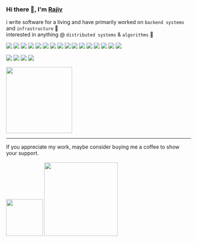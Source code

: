 <h3>
Hi there 👋, I'm
<a href="https://iamrajiv.github.io">Rajiv</a>
</h3>

i write software for a living and have primarily worked on `backend systems` and `infrastructure` 🌻
<br />
interested in anything @ `distributed systems` & `algorithms` 🌻

<!-- Social Profiles -->

<a href="https://www.facebook.com/iamrajivranjansingh"><img src="https://img.shields.io/static/v1?color=0969da&label=%20&labelColor=5c5c5c&logo=facebook&logoColor=ffffff&message=Facebook&style=flat-square" /></a>
<a href="https://github.com/iamrajiv"><img src="https://img.shields.io/static/v1?color=0969da&label=%20&labelColor=5c5c5c&logo=github&logoColor=ffffff&message=GitHub&style=flat-square" /></a>
<a href="https://gitlab.com/iamrajiv"><img src="https://img.shields.io/static/v1?color=0969da&label=%20&labelColor=5c5c5c&logo=gitlab&logoColor=ffffff&message=GitLab&style=flat-square" /></a>
<a href="mailto:rajivperfect007@gmail.com"><img src="https://img.shields.io/static/v1?color=0969da&label=%20&labelColor=5c5c5c&logo=gmail&logoColor=ffffff&message=Gmail&style=flat-square" /></a>
<a href="https://scholar.google.com/citations?user=WfnukvEAAAAJ"><img src="https://img.shields.io/static/v1?color=0969da&label=%20&labelColor=5c5c5c&logo=googlescholar&logoColor=ffffff&message=Google Scholar&style=flat-square" /></a>
<a href="https://iamrajiv.hashnode.dev"><img src="https://img.shields.io/static/v1?color=0969da&label=%20&labelColor=5c5c5c&logo=hashnode&logoColor=ffffff&message=Hashnode&style=flat-square" /></a>
<a href="https://www.instagram.com/iamrajivranjansingh"><img src="https://img.shields.io/static/v1?color=0969da&label=%20&labelColor=5c5c5c&logo=instagram&logoColor=ffffff&message=Instagram&style=flat-square" /></a>
<a href="https://keybase.io/iamrajiv"><img src="https://img.shields.io/static/v1?color=0969da&label=%20&labelColor=5c5c5c&logo=keybase&logoColor=ffffff&message=Keybase&style=flat-square" /></a>
<a href="https://www.linkedin.com/in/iamrajivranjansingh"><img src="https://img.shields.io/static/v1?color=0969da&label=%20&labelColor=5c5c5c&logo=linkedin&logoColor=ffffff&message=LinkedIn&style=flat-square" /></a>
<a href="https://linktr.ee/iamrajiv"><img src="https://img.shields.io/static/v1?color=0969da&label=%20&labelColor=5c5c5c&logo=linktree&logoColor=ffffff&message=Linktree&style=flat-square" /></a>
<a href="https://iamrajivranjansingh.medium.com"><img src="https://img.shields.io/static/v1?color=0969da&label=%20&labelColor=5c5c5c&logo=medium&logoColor=ffffff&message=Medium&style=flat-square" /></a>
<a href="https://orcid.org/0000-0002-1266-4790"><img src="https://img.shields.io/static/v1?color=0969da&label=%20&labelColor=5c5c5c&logo=orcid&logoColor=ffffff&message=ORCID&style=flat-square" /></a>
<a href="https://www.quora.com/profile/Rajiv-Ranjan-Singh-67"><img src="https://img.shields.io/static/v1?color=0969da&label=%20&labelColor=5c5c5c&logo=quora&logoColor=ffffff&message=Quora&style=flat-square" /></a>
<a href="https://stackexchange.com/users/14236807/rajiv-ranjan-singh?tab=accounts"><img src="https://img.shields.io/static/v1?color=0969da&label=%20&labelColor=5c5c5c&logo=stack-exchange&logoColor=ffffff&message=Stack%20Exchange&style=flat-square" /></a>
<a href="https://stackoverflow.com/users/10765954/rajiv-ranjan-singh?tab=profile"><img src="https://img.shields.io/static/v1?color=0969da&label=%20&labelColor=5c5c5c&logo=stack-overflow&logoColor=ffffff&message=Stack%20Overflow&style=flat-square" /></a>
<a href="https://twitter.com/therajiv"><img src="https://img.shields.io/static/v1?color=0969da&label=%20&labelColor=5c5c5c&logo=twitter&logoColor=ffffff&message=Twitter&style=flat-square" /></a>

<!-- Coding Profiles -->

<a href="https://www.codechef.com/users/iamrajiv"><img src="https://img.shields.io/static/v1?color=0969da&label=%20&labelColor=5c5c5c&logo=codechef&logoColor=ffffff&message=CodeChef&style=flat-square" /></a>
<a href="https://codeforces.com/profile/iamrajiv"><img src="https://img.shields.io/static/v1?color=0969da&label=%20&labelColor=5c5c5c&logo=codeforces&logoColor=ffffff&message=Codeforces&style=flat-square" /></a>
<a href="https://www.hackerearth.com/@iamrajiv"><img src="https://img.shields.io/static/v1?color=0969da&label=%20&labelColor=5c5c5c&logo=hackerearth&logoColor=ffffff&message=HackerEarth&style=flat-square" /></a>
<a href="https://www.hackerrank.com/iamrajiv"><img src="https://img.shields.io/static/v1?color=0969da&label=%20&labelColor=5c5c5c&logo=hackerrank&logoColor=ffffff&message=HackerRank&style=flat-square" /></a>

<!-- Stats -->
<img src="https://github-readme-stats.vercel.app/api?username=iamrajiv&bg_color=0969da&border_color=0969da&count_private=true&icon_color=ffffff&include_all_commits=true&show_icons=true&text_color=ffffff&title_color=ffffff" height="180" width="auto" />

---

<!-- Buy Me A Coffee -->

If you appreciate my work, maybe consider buying me a coffee to show your support.
<br /><br />
<a href="https://github.com/sponsors/iamrajiv" target="_blank"><img src="https://github.githubassets.com/images/email/sponsors/mona.png" height="auto" width="100"></a>
<a href="https://www.buymeacoffee.com/iamrajiv" target="_blank"><img src="https://cdn.buymeacoffee.com/buttons/v2/default-yellow.png" height="auto" width="200"></a>
